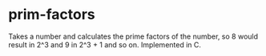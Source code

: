 # prim-factors
Takes a number and calculates the prime factors of the number, so 8 would result in 2^3 and 9 in 2^3 + 1 and so on. Implemented in C.
